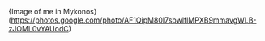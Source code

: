 {Image of me in Mykonos} (https://photos.google.com/photo/AF1QipM80I7sbwlflMPXB9mmavgWLB-zJOML0vYAUodC)
